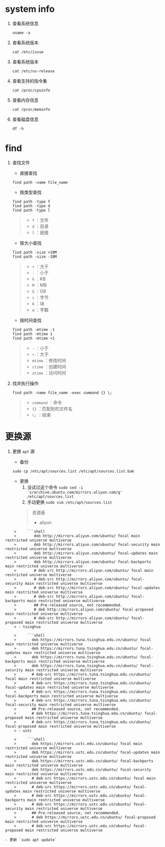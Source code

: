 # system info

1. 查看系统信息

    ```shell
    uname -a
    ```

2. 查看系统版本

    ```shell
    cat /etc/issue
    ```

3. 查看系统版本

    ```shell
    cat /etc/os-release
    ```

4. 查看支持的指令集

    ```shell
    cat /proc/cpuinfo
    ```

5. 查看内存信息

    ```shell
    cat /proc/meminfo
    ```

6. 查看磁盘信息

    ```shell
    df -h
    ```

# find

1. 查找文件
    - 直接查找

    ```shell
    find path -name file_name
    ```

    - 按类型查找

    ```shell
    find path -type f
    find path -type d
    find path -type l
    ```

    > - `f` ：文件
    > - `d` ：目录
    > - `l` ：链接
    - 按大小查找

    ```shell
    find path -size +10M
    find path -size -10M
    ```

    > - `+` ：大于
    > - `-` ：小于
    > - `k` ：KB
    > - `M` ：MB
    > - `G` ：GB
    > - `c` ：字节
    > - `b` ：块
    > - `w` ：字数
    - 按时间查找

    ```shell
    find path -mtime -1
    find path -mtime 1
    find path -mtime +1
    ```

    > - `-` ：小于
    > - `+` ：大于
    > - `mtime` ：修改时间
    > - `ctime` ：创建时间
    > - `atime` ：访问时间
2. 找并执行操作

    ```shell
    find path -name file_name -exec command {} \;
    ```

    > - `command` ：命令
    > - `{}` ：匹配到的文件名
    > - `\;` ：结束

# 更换源

1. 更换 `apt` 源
    - 备份

    ```shell
    sudo cp /etc/apt/sources.list /etc/apt/sources.list.bak
    ```

    - 更换
        1. 没试过这个命令
    `sudo sed -i 's/archive.ubuntu.com/mirrors.aliyun.com/g' /etc/apt/sources.list`
        2. 手动更换 `sudo vim /etc/apt/sources.list`
        > 资源表
        > - aliyun
>
        >     ```shell
        >        deb http://mirrors.aliyun.com/ubuntu/ focal main restricted universe multiverse
        >        deb http://mirrors.aliyun.com/ubuntu/ focal-security main restricted universe multiverse
        >        deb http://mirrors.aliyun.com/ubuntu/ focal-updates main restricted universe multiverse
        >        deb http://mirrors.aliyun.com/ubuntu/ focal-backports main restricted universe multiverse
        >        # deb-src http://mirrors.aliyun.com/ubuntu/ focal main restricted universe multiverse
        >        # deb-src http://mirrors.aliyun.com/ubuntu/ focal-security main restricted universe multiverse
        >        # deb-src http://mirrors.aliyun.com/ubuntu/ focal-updates main restricted universe multiverse
        >        # deb-src http://mirrors.aliyun.com/ubuntu/ focal-backports main restricted universe multiverse
        >        ## Pre-released source, not recommended.
        >        # deb http://mirrors.aliyun.com/ubuntu/ focal-proposed main restricted universe multiverse
        >        # deb-src http://mirrors.aliyun.com/ubuntu/ focal-proposed main restricted universe multiverse
        > - tsinghua
>
        >     ```shell
        >       deb https://mirrors.tuna.tsinghua.edu.cn/ubuntu/ focal main restricted universe multiverse
        >       deb https://mirrors.tuna.tsinghua.edu.cn/ubuntu/ focal-updates main restricted universe multiverse
        >       deb https://mirrors.tuna.tsinghua.edu.cn/ubuntu/ focal-backports main restricted universe multiverse
        >       deb https://mirrors.tuna.tsinghua.edu.cn/ubuntu/ focal-security main restricted universe multiverse
        >       # deb-src https://mirrors.tuna.tsinghua.edu.cn/ubuntu/ focal main restricted universe multiverse
        >       # deb-src https://mirrors.tuna.tsinghua.edu.cn/ubuntu/ focal-updates main restricted universe multiverse
        >       # deb-src https://mirrors.tuna.tsinghua.edu.cn/ubuntu/ focal-backports main restricted universe multiverse
        >       # deb-src https://mirrors.tuna.tsinghua.edu.cn/ubuntu/ focal-security main restricted universe multiverse
        >       ## Pre-released source, not recommended.
        >       # deb https://mirrors.tuna.tsinghua.edu.cn/ubuntu/ focal-proposed main restricted universe multiverse
        >       # deb-src https://mirrors.tuna.tsinghua.edu.cn/ubuntu/ focal-proposed main restricted universe multiverse
        > - ustc
>
        >     ```shell
        >       deb https://mirrors.ustc.edu.cn/ubuntu/ focal main restricted universe multiverse
        >       deb https://mirrors.ustc.edu.cn/ubuntu/ focal-updates main restricted universe multiverse
        >       deb https://mirrors.ustc.edu.cn/ubuntu/ focal-backports main restricted universe multiverse
        >       deb https://mirrors.ustc.edu.cn/ubuntu/ focal-security main restricted universe multiverse
        >       # deb-src https://mirrors.ustc.edu.cn/ubuntu/ focal main restricted universe multiverse
        >       # deb-src https://mirrors.ustc.edu.cn/ubuntu/ focal-updates main restricted universe multiverse
        >       # deb-src https://mirrors.ustc.edu.cn/ubuntu/ focal-backports main restricted universe multiverse
        >       # deb-src https://mirrors.ustc.edu.cn/ubuntu/ focal-security main restricted universe multiverse
        >       ## Pre-released source, not recommended.
        >       # deb https://mirrors.ustc.edu.cn/ubuntu/ focal-proposed main restricted universe multiverse
        >       # deb-src https://mirrors.ustc.edu.cn/ubuntu/ focal-proposed main restricted universe multiverse

    - 更新 `sudo apt update`
